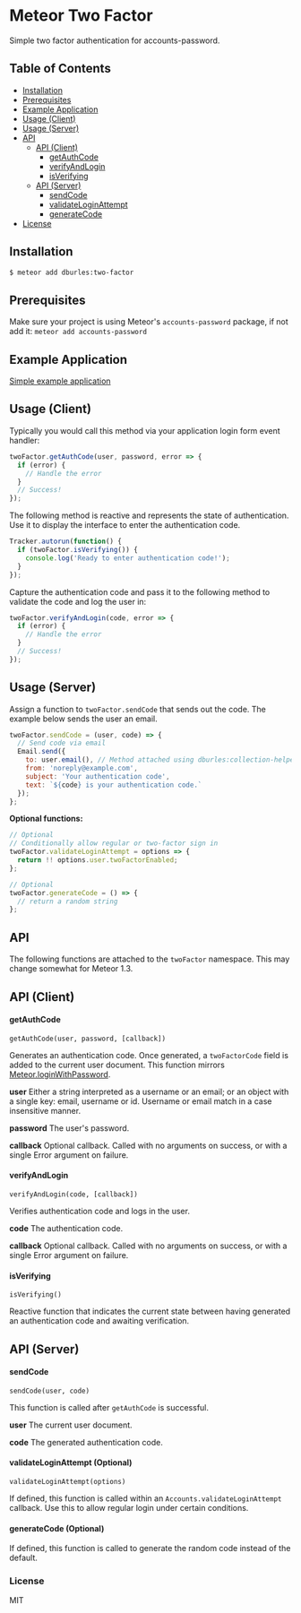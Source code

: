 # Meteor Two Factor

Simple two factor authentication for accounts-password.

## Table of Contents

- [Installation](https://github.com/dburles/meteor-two-factor#installation)
- [Prerequisites](https://github.com/dburles/meteor-two-factor#prerequisites)
- [Example Application](https://github.com/dburles/meteor-two-factor#example-application)
- [Usage (Client)](https://github.com/dburles/meteor-two-factor#usage-client)
- [Usage (Server)](https://github.com/dburles/meteor-two-factor#usage-server)
- [API](https://github.com/dburles/meteor-two-factor#api)
  - [API (Client)](https://github.com/dburles/meteor-two-factor#api-client)
    - [getAuthCode](https://github.com/dburles/meteor-two-factor#getauthcode)
    - [verifyAndLogin](https://github.com/dburles/meteor-two-factor#verifyandlogin)
    - [isVerifying](https://github.com/dburles/meteor-two-factor#isverifying)
  - [API (Server)](https://github.com/dburles/meteor-two-factor#api-server)
    - [sendCode](https://github.com/dburles/meteor-two-factor#sendcode)
    - [validateLoginAttempt](https://github.com/dburles/meteor-two-factor#validateloginattempt-optional)
    - [generateCode](https://github.com/dburles/meteor-two-factor#generatecode-optional)
- [License](https://github.com/dburles/meteor-two-factor#license)

## Installation

```sh
$ meteor add dburles:two-factor
```

## Prerequisites

Make sure your project is using Meteor's `accounts-password` package, if not add it: `meteor add accounts-password`

## Example Application

[Simple example application](https://github.com/dburles/two-factor-example)

## Usage (Client)

Typically you would call this method via your application login form event handler:

```js
twoFactor.getAuthCode(user, password, error => {
  if (error) {
    // Handle the error
  }
  // Success!
});
```

The following method is reactive and represents the state of authentication. Use it to display the interface to enter the authentication code.

```js
Tracker.autorun(function() {
  if (twoFactor.isVerifying()) {
    console.log('Ready to enter authentication code!');
  }
});
```

Capture the authentication code and pass it to the following method to validate the code and log the user in:

```js
twoFactor.verifyAndLogin(code, error => {
  if (error) {
    // Handle the error
  }
  // Success!
});
```

## Usage (Server)

Assign a function to `twoFactor.sendCode` that sends out the code. The example below sends the user an email.

```js
twoFactor.sendCode = (user, code) => {
  // Send code via email
  Email.send({
    to: user.email(), // Method attached using dburles:collection-helpers
    from: 'noreply@example.com',
    subject: 'Your authentication code',
    text: `${code} is your authentication code.`
  });
};
```

**Optional functions:**

```js
// Optional
// Conditionally allow regular or two-factor sign in
twoFactor.validateLoginAttempt = options => {
  return !! options.user.twoFactorEnabled;
};
```

```js
// Optional
twoFactor.generateCode = () => {
  // return a random string
};
```

## API

The following functions are attached to the `twoFactor` namespace. This may change somewhat for Meteor 1.3.

## API (Client)

#### getAuthCode

```
getAuthCode(user, password, [callback])
```

Generates an authentication code. Once generated, a `twoFactorCode` field is added to the current user document. This function mirrors [Meteor.loginWithPassword](http://docs.meteor.com/#/full/meteor_loginwithpassword).

**user** Either a string interpreted as a username or an email; or an object with a single key: email, username or id. Username or email match in a case insensitive manner.

**password** The user's password.

**callback** Optional callback. Called with no arguments on success, or with a single Error argument on failure.

#### verifyAndLogin

```
verifyAndLogin(code, [callback])
```

Verifies authentication code and logs in the user.

**code** The authentication code.

**callback** Optional callback. Called with no arguments on success, or with a single Error argument on failure.

#### isVerifying

```
isVerifying()
```

Reactive function that indicates the current state between having generated an authentication code and awaiting verification.

## API (Server)

#### sendCode

```
sendCode(user, code)
```

This function is called after `getAuthCode` is successful.

**user** The current user document.

**code** The generated authentication code.

#### validateLoginAttempt (Optional)

```
validateLoginAttempt(options)
```

If defined, this function is called within an `Accounts.validateLoginAttempt` callback.
Use this to allow regular login under certain conditions.

#### generateCode (Optional)

If defined, this function is called to generate the random code instead of the default.

### License

MIT
